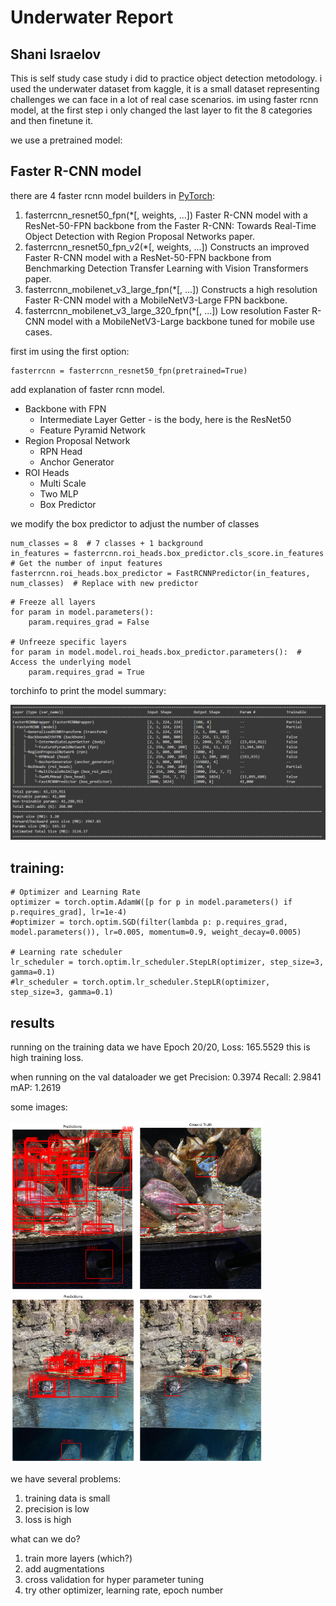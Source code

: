 # Underwater Report 

## Shani Israelov 

This is self study case study i did to practice object detection metodology. i used the underwater dataset from kaggle, 
it is a small dataset representing challenges we can face in a lot of real case scenarios. 
im using faster rcnn model, at the first step i only changed the last layer to fit the 8 categories and then finetune it. 

we use a pretrained model:

## Faster R-CNN model

there are 4 faster rcnn model builders in [PyTorch](https://pytorch.org/vision/master/models/faster_rcnn.html):
1) fasterrcnn_resnet50_fpn(*[, weights, ...]) Faster R-CNN model with a ResNet-50-FPN backbone from the Faster R-CNN: Towards Real-Time Object Detection with Region Proposal Networks paper.
2) fasterrcnn_resnet50_fpn_v2(*[, weights, ...]) Constructs an improved Faster R-CNN model with a ResNet-50-FPN backbone from Benchmarking Detection Transfer Learning with Vision Transformers paper.
3) fasterrcnn_mobilenet_v3_large_fpn(*[, ...]) Constructs a high resolution Faster R-CNN model with a MobileNetV3-Large FPN backbone.
4) fasterrcnn_mobilenet_v3_large_320_fpn(*[, ...]) Low resolution Faster R-CNN model with a MobileNetV3-Large backbone tuned for mobile use cases.

first im using the first option:
```
fasterrcnn = fasterrcnn_resnet50_fpn(pretrained=True)
```

add explanation of faster rcnn model. 

- Backbone with FPN
    - Intermediate Layer Getter - is the body, here is the ResNet50
    - Feature Pyramid Network
- Region Proposal Network
    - RPN Head    
    - Anchor Generator
- ROI Heads
    - Multi Scale
    - Two MLP
    - Box Predictor

we modify the box predictor to adjust the number of classes
```
num_classes = 8  # 7 classes + 1 background
in_features = fasterrcnn.roi_heads.box_predictor.cls_score.in_features  # Get the number of input features
fasterrcnn.roi_heads.box_predictor = FastRCNNPredictor(in_features, num_classes)  # Replace with new predictor
```

```
# Freeze all layers
for param in model.parameters():
    param.requires_grad = False

# Unfreeze specific layers
for param in model.model.roi_heads.box_predictor.parameters():  # Access the underlying model
    param.requires_grad = True
```

torchinfo to print the model summary:

<img src="./assets/run1_trainable.png" alt="drawing" width="700"/>

## training:
```
# Optimizer and Learning Rate
optimizer = torch.optim.AdamW([p for p in model.parameters() if p.requires_grad], lr=1e-4)
#optimizer = torch.optim.SGD(filter(lambda p: p.requires_grad, model.parameters()), lr=0.005, momentum=0.9, weight_decay=0.0005)

# Learning rate scheduler
lr_scheduler = torch.optim.lr_scheduler.StepLR(optimizer, step_size=3, gamma=0.1)
#lr_scheduler = torch.optim.lr_scheduler.StepLR(optimizer, step_size=3, gamma=0.1)

```

## results
running on the training data we have 
Epoch 20/20, Loss: 165.5529
this is high training loss. 

when running on the val dataloader we get 
Precision: 0.3974
Recall: 2.9841
mAP: 1.2619

some images:

<img src="./assets/run1_pred1.png" alt="drawing" width="200"/>
<img src="./assets/run1_gt1.png" alt="drawing" width="200"/>

<img src="./assets/run1_pred2.png" alt="drawing" width="200"/>
<img src="./assets/run1_gt2.png" alt="drawing" width="200"/>

we have several problems:
1) training data is small
2) precision is low
3) loss is high

what can we do? 
1) train more layers (which?)
2) add augmentations
3) cross validation for hyper parameter tuning
4) try other optimizer, learning rate, epoch number

